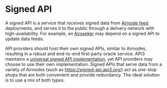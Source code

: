 # Signed API

A signed API is a service that receives signed data from [Airnode feed](airnode.md) deployments, and serves it to the public through a delivery network with high-availability.
For example, an [Airseeker](./airseeker.md) may depend on a signed API to update data feeds.

API providers should host their own signed APIs, similar to Airnodes, resulting in a robust and end-to-end first-party oracle service.
API3 maintains a [universal signed API implementation](https://github.com/api3dao/signed-api/tree/main/packages/signed-api), yet API providers may choose to use their own implementation.
Signed APIs that serve data from a variety of Airnodes (such as https://signed-api.api3.org/) act as one-stop shops that are both convenient and provide redundancy.
The ideal solution is to use a mix of both types.
